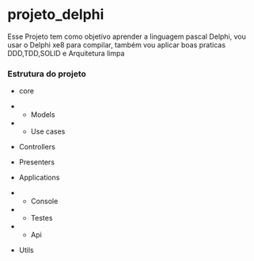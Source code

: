 # projeto_delphi
Esse Projeto tem como objetivo aprender a linguagem pascal Delphi, vou usar o Delphi xe8 para compilar, também vou aplicar boas praticas DDD,TDD,SOLID e Arquitetura limpa

### Estrutura do projeto

- core
- - Models
- - Use cases

- Controllers

- Presenters

- Applications
- - Console
- - Testes
- - Api 

- Utils
